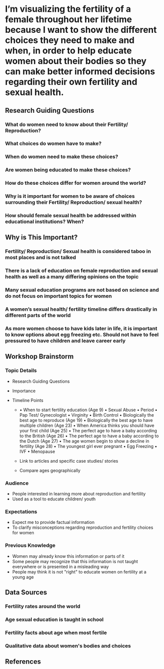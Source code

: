 # I’m visualizing the fertility of a female throughout her lifetime because I want to show the different choices they need to make and when, in order to help educate women about their bodies so they can make better informed decisions regarding their own fertility and sexual health. 

## Research Guiding Questions

### What do women need to know about their Fertility/ Reproduction?

### What choices do women have to make?

### When do women need to make these choices?

### Are women being educated to make these choices?

### How do these choices differ for women around the world?

### Why is it important for women to be aware of choices surrounding their Fertility/ Reproduction/ sexual health?

### How should female sexual health be addressed within educational institutions? When?

## Why is This Important?

### Fertility/ Reproduction/ Sexual health is considered taboo in most places and is not talked 

### There is a lack of education on female reproduction and sexual health as well as a many differing opinions on the topic

### Many sexual education programs are not based on science and do not focus on important topics for women 

### A women’s sexual health/ fertility timeline differs drastically in different parts of the world 

### As more women choose to have kids later in life, it is important to know options about egg freezing etc.  Should not have to feel pressured to have children and leave career early

## Workshop Brainstorm 

### Topic Details 

- Research Guiding Questions 
- Importance 
- Timeline Points 

	- • When to start fertility education (Age 9)
• Sexual Abuse
• Period
• Pap Test/ Gynecologist 
• Virginity 
• Birth Control 
• Biologically the best age to reproduce (Age 19)
• Biologically the best age to have multiple children (Age 23)
• When America thinks you should have your first child (Age 25)
• The perfect age to have a baby according to the British (Age 26)
• The perfect age to have a baby according to the Dutch (Age 27)
• The age women begin to show a decline in fertility (Age 28)
• The youngest girl ever pregnant 
• Egg Freezing
• IVF
• Menopause 

	- Link to articles and specific case studies/ stories 
	- Compare ages geographically 

### Audience 

- People interested in learning more about reproduction and fertility 
- Used as a tool to educate children/ youth 

### Expectations 

- Expect me to provide factual information 
- To clarify misconceptions regarding reproduction and fertility choices for women 

### Previous Knowledge 

- Women may already know this information or parts of it
- Some people may recognize that this information is not taught everywhere or is presented in a misleading way 
- People may think it is not "right" to educate women on fertility at a young age 

## Data Sources 

### Fertility rates around the world 

### Age sexual education is taught in school 

### Fertility facts about age when most fertile 

### Qualitative data about women's bodies and choices 

## References

